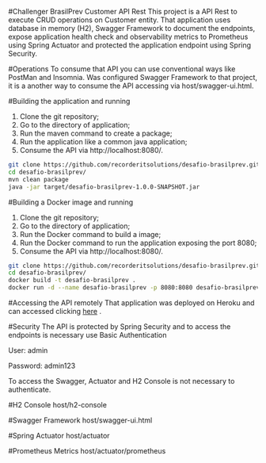 #Challenger BrasilPrev Customer API Rest
This project is a API Rest to execute CRUD operations on Customer entity. That application uses database in memory (H2), Swagger Framework to document the endpoints, expose application health check and observability metrics to Prometheus using Spring Actuator and protected the application endpoint using Spring Security.

#Operations
To consume that API you can use conventional ways like PostMan and Insomnia. Was configured Swagger Framework to that project, it is a another way to consume the API accessing via host/swagger-ui.html.

#Building the application and running

1. Clone the git repository;
2. Go to the directory of application;
3. Run the maven command to create a package;
4. Run the application like a common java application;
5. Consume the API via http://localhost:8080/.

~~~sh
git clone https://github.com/recorderitsolutions/desafio-brasilprev.git
cd desafio-brasilprev/
mvn clean package
java -jar target/desafio-brasilprev-1.0.0-SNAPSHOT.jar
~~~

#Building a Docker image and running
1. Clone the git repository;
2. Go to the directory of application;
3. Run the Docker command to build a image;
4. Run the Docker command to run the application exposing the port 8080;
5. Consume the API via http://localhost:8080/.

~~~sh
git clone https://github.com/recorderitsolutions/desafio-brasilprev.git
cd desafio-brasilprev/
docker build -t desafio-brasilprev .
docker run -d --name desafio-brasilprev -p 8080:8080 desafio-brasilprev
~~~

#Accessing the API remotely
That application was deployed on Heroku and can accessed clicking [here](https://desafio-brasilprev-20210314.herokuapp.com/) .

#Security
The API is protected by Spring Security and to access the endpoints is necessary use Basic Authentication

User: admin

Password: admin123

To access the Swagger, Actuator and H2 Console is not necessary to authenticate.

#H2 Console
host/h2-console

#Swagger Framework
host/swagger-ui.html

#Spring Actuator
host/actuator

#Prometheus Metrics
host/actuator/prometheus